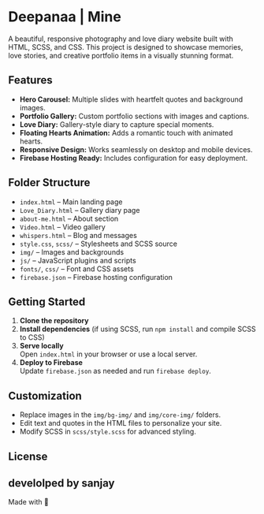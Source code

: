# Deepanaa | Mine

A beautiful, responsive photography and love diary website built with HTML, SCSS, and CSS. This project is designed to showcase memories, love stories, and creative portfolio items in a visually stunning format.

## Features

- **Hero Carousel:** Multiple slides with heartfelt quotes and background images.
- **Portfolio Gallery:** Custom portfolio sections with images and captions.
- **Love Diary:** Gallery-style diary to capture special moments.
- **Floating Hearts Animation:** Adds a romantic touch with animated hearts.
- **Responsive Design:** Works seamlessly on desktop and mobile devices.
- **Firebase Hosting Ready:** Includes configuration for easy deployment.

## Folder Structure

- `index.html` – Main landing page
- `Love_Diary.html` – Gallery diary page
- `about-me.html` – About section
- `Video.html` – Video gallery
- `whispers.html` – Blog and messages
- `style.css`, `scss/` – Stylesheets and SCSS source
- `img/` – Images and backgrounds
- `js/` – JavaScript plugins and scripts
- `fonts/`, `css/` – Font and CSS assets
- `firebase.json` – Firebase hosting configuration

## Getting Started

1. **Clone the repository**
2. **Install dependencies** (if using SCSS, run `npm install` and compile SCSS to CSS)
3. **Serve locally**  
   Open `index.html` in your browser or use a local server.
4. **Deploy to Firebase**  
   Update `firebase.json` as needed and run `firebase deploy`.

## Customization

- Replace images in the `img/bg-img/` and `img/core-img/` folders.
- Edit text and quotes in the HTML files to personalize your site.
- Modify SCSS in `scss/style.scss` for advanced styling.

## License
develolped by sanjay
---

Made with 💚
